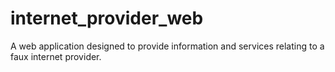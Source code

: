 # internet_provider_web
A web application designed to provide information and services relating to a faux internet provider.
